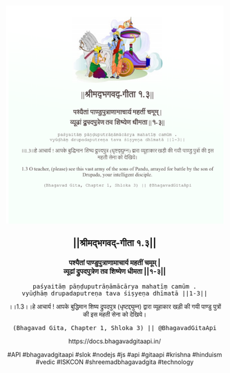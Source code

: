<img src="../../asset/BG_1_3.png"/>
<center><h2>||श्रीमद्‍भगवद्‍-गीता १.३||</h2>
<h3>पश्यैतां पाण्डुपुत्राणामाचार्य महतीं चमूम् |<br/>व्यूढां द्रुपदपुत्रेण तव शिष्येण धीमता ||१-३||</h3>
<pre>paśyaitāṃ pāṇḍuputrāṇāmācārya mahatīṃ camūm .<br/>vyūḍhāṃ drupadaputreṇa tava śiṣyeṇa dhīmatā ||1-3||</pre>
<p>।।1.3।।हे आचार्य ! आपके बुद्धिमान शिष्य द्रुपदपुत्र (धृष्टद्द्युम्न) द्वारा व्यूहाकार खड़ी की गयी पाण्डु पुत्रों की इस महती सेना को देखिये।</p>
<pre>(Bhagavad Gita, Chapter 1, Shloka 3) || @BhagavadGitaApi</pre><p>https://docs.bhagavadgitaapi.in/</p><p>#API #bhagavadgitaapi #slok #nodejs #js #api #gitaapi #krishna #hinduism #vedic #ISKCON #shreemadbhagavadgita #technology</p></center>